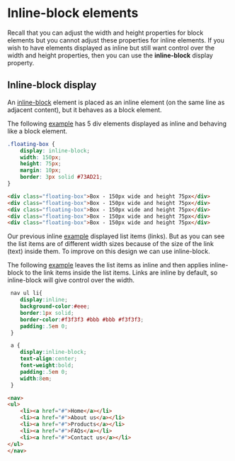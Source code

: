 # Inline-block elements

Recall that you can adjust the width and height properties for block elements but you cannot adjust these properties for inline elements. If you wish to have elements displayed as inline but still want control over the width and height properties, then you can use the **inline-block** display property.


## Inline-block display

An <a href="archives/examples/display.htm" target="_blank">inline-block</a> element is placed as an inline element (on the same line as adjacent content), but it behaves as a block element.

The following <a href="archives/examples/inlineblock.htm" target="_blank">example</a> has 5 div elements displayed as inline and behaving like a block element.

```css
.floating-box {
    display: inline-block;
    width: 150px;
    height: 75px;
    margin: 10px;
    border: 3px solid #73AD21;
}
```
```html
<div class="floating-box">Box - 150px wide and height 75px</div>
<div class="floating-box">Box - 150px wide and height 75px</div>
<div class="floating-box">Box - 150px wide and height 75px</div>
<div class="floating-box">Box - 150px wide and height 75px</div>
<div class="floating-box">Box - 150px wide and height 75px</div>
```

Our previous inline <a href="archives/examples/inlinelist.htm" target="_blank">example</a> displayed list items (links). But as you can see the list items are of different width sizes because of the size of the link (text) inside them. To improve on this design we can use inline-block.

The following <a href="archives/examples/inlinelist2.htm" target="_blank">example</a> leaves the list items as inline and then applies inline-block to the link items inside the list items. Links are inline by default, so inline-block will give control over the width.

```css
 nav ul li{
    display:inline;
    background-color:#eee;
    border:1px solid;
    border-color:#f3f3f3 #bbb #bbb #f3f3f3;
    padding:.5em 0;
 }

 a {
    display:inline-block;
    text-align:center;
    font-weight:bold;
    padding:.5em 0;
    width:8em;
 }
```
```html
<nav>
<ul>
    <li><a href="#">Home</a></li>
    <li><a href="#">About us</a></li>
    <li><a href="#">Products</a></li>
    <li><a href="#">FAQs</a></li>
    <li><a href="#">Contact us</a></li>
</ul>
</nav>
```
